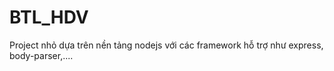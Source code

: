 # BTL_HDV
Project nhỏ dựa trên nền tảng nodejs với các framework hỗ trợ như express, body-parser,....

